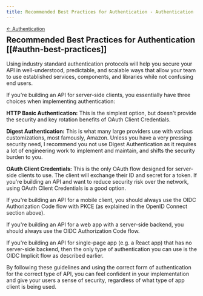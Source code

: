 ```yaml
---
title: Recommended Best Practices for Authentication - Authentication
---
```


<div style="font-size: 0.9em; margin-bottom: -20px;"><a href="/books/api-security/authn/">&larr; Authentication</a></div>

## Recommended Best Practices for Authentication [[#authn-best-practices]]

Using industry standard authentication protocols will help you secure your API in well-understood, predictable, and scalable ways that allow your team to use established services, components, and libraries while not confusing end users.

If you're building an API for server-side clients, you essentially have three choices when implementing authentication:

**HTTP Basic Authentication:** This is the simplest option, but doesn't provide the security and key rotation benefits of OAuth Client Credentials.

**Digest Authentication:** This is what many large providers use with various customizations, most famously, Amazon. Unless you have a very pressing security need, I recommend you not use Digest Authentication as it requires a lot of engineering work to implement and maintain, and shifts the security burden to you.

**OAuth Client Credentials:** This is the only OAuth flow designed for server-side clients to use. The client will exchange their ID and secret for a token. If you're building an API and want to reduce security risk over the network, using OAuth Client Credentials is a good option.

If you're building an API for a mobile client, you should always use the OIDC Authorization Code flow with PKCE (as explained in the OpenID Connect section above).

If you're building an API for a web app with a server-side backend, you should always use the OIDC Authorization Code flow.

If you're building an API for single-page app (e.g. a React app) that has no server-side backend, then the only type of authentication you can use is the OIDC Implicit flow as described earlier.

By following these guidelines and using the correct form of authentication for the correct type of API, you can feel confident in your implementation and give your users a sense of security, regardless of what type of app client is being used.

